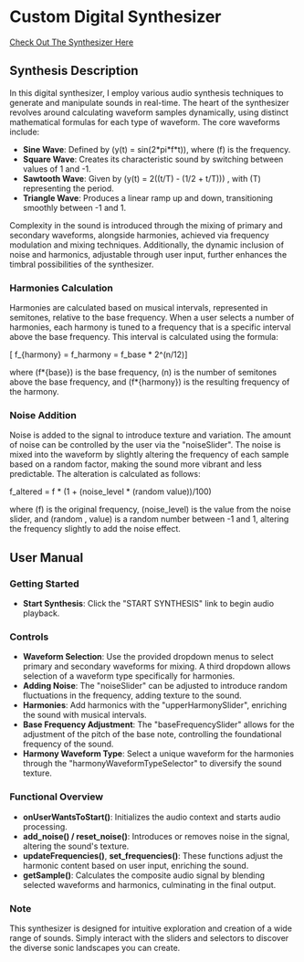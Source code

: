 <!-- @format -->

# Custom Digital Synthesizer

[Check Out The Synthesizer Here](https://zchaplin.github.io/MusicSynnth/)

## Synthesis Description

In this digital synthesizer, I employ various audio synthesis techniques to generate and manipulate sounds in real-time. The heart of the synthesizer revolves around calculating waveform samples dynamically, using distinct mathematical formulas for each type of waveform. The core waveforms include:

- **Sine Wave**: Defined by \(y(t) = sin(2\*pi\*f\*t)\), where \(f\) is the frequency.
- **Square Wave**: Creates its characteristic sound by switching between values of 1 and -1.
- **Sawtooth Wave**: Given by \(y(t) = 2\((t/T) - (1/2 + t/T))) , with \(T\) representing the period.
- **Triangle Wave**: Produces a linear ramp up and down, transitioning smoothly between -1 and 1.

Complexity in the sound is introduced through the mixing of primary and secondary waveforms, alongside harmonies, achieved via frequency modulation and mixing techniques. Additionally, the dynamic inclusion of noise and harmonics, adjustable through user input, further enhances the timbral possibilities of the synthesizer.

### Harmonies Calculation

Harmonies are calculated based on musical intervals, represented in semitones, relative to the base frequency. When a user selects a number of harmonies, each harmony is tuned to a frequency that is a specific interval above the base frequency. This interval is calculated using the formula:

\[ f\_{harmony} = f_harmony = f_base \* 2^(n/12)]

where \(f*{base}\) is the base frequency, \(n\) is the number of semitones above the base frequency, and \(f*{harmony}\) is the resulting frequency of the harmony.

### Noise Addition

Noise is added to the signal to introduce texture and variation. The amount of noise can be controlled by the user via the "noiseSlider". The noise is mixed into the waveform by slightly altering the frequency of each sample based on a random factor, making the sound more vibrant and less predictable. The alteration is calculated as follows:

f_altered = f \* (1 + (noise_level \* (random value))/100)

where \(f\) is the original frequency, \(noise_level\) is the value from the noise slider, and \(random \, value\) is a random number between -1 and 1, altering the frequency slightly to add the noise effect.

## User Manual

### Getting Started

- **Start Synthesis**: Click the "START SYNTHESIS" link to begin audio playback.

### Controls

- **Waveform Selection**: Use the provided dropdown menus to select primary and secondary waveforms for mixing. A third dropdown allows selection of a waveform type specifically for harmonies.
- **Adding Noise**: The "noiseSlider" can be adjusted to introduce random fluctuations in the frequency, adding texture to the sound.
- **Harmonies**: Add harmonics with the "upperHarmonySlider", enriching the sound with musical intervals.
- **Base Frequency Adjustment**: The "baseFrequencySlider" allows for the adjustment of the pitch of the base note, controlling the foundational frequency of the sound.
- **Harmony Waveform Type**: Select a unique waveform for the harmonies through the "harmonyWaveformTypeSelector" to diversify the sound texture.

### Functional Overview

- **onUserWantsToStart()**: Initializes the audio context and starts audio processing.
- **add_noise() / reset_noise()**: Introduces or removes noise in the signal, altering the sound's texture.
- **updateFrequencies()**, **set_frequencies()**: These functions adjust the harmonic content based on user input, enriching the sound.
- **getSample()**: Calculates the composite audio signal by blending selected waveforms and harmonics, culminating in the final output.

### Note

This synthesizer is designed for intuitive exploration and creation of a wide range of sounds. Simply interact with the sliders and selectors to discover the diverse sonic landscapes you can create.
